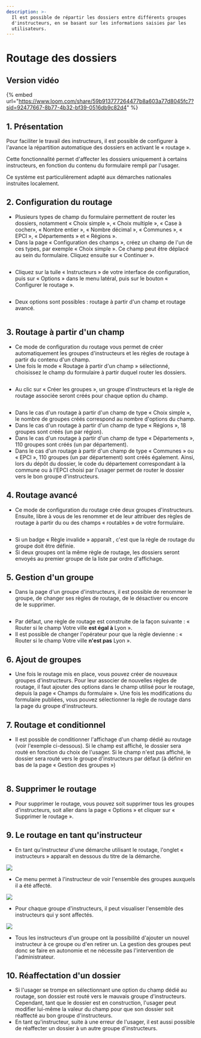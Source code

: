 ```yaml
---
description: >-
  Il est possible de répartir les dossiers entre différents groupes
  d'instructeurs, en se basant sur les informations saisies par les
  utilisateurs.
---
```


# Routage des dossiers

## Version vidéo

{% embed url="https://www.loom.com/share/59b913777264477b8a603a77d8045fc7?sid=92477667-8b77-4b32-bf39-0516db9c82d4" %}

## 1. **Présentation**&#x20;

Pour faciliter le travail des instructeurs, il est possible de configurer à l'avance la répartition automatique des dossiers en activant le « routage ».

Cette fonctionnalité permet d'affecter les dossiers uniquement à certains instructeurs, en fonction du contenu du formulaire rempli par l'usager.

Ce système est particulièrement adapté aux démarches nationales instruites localement.

## **2. Configuration du routage**&#x20;

* Plusieurs types de champ du formulaire permettent de router les dossiers, notamment « Choix simple », « Choix multiple », « Case à  cocher»,  « Nombre entier »,  « Nombre décimal », « Communes »,  « EPCI », « Départements » et « Régions ».
* Dans la page « Configuration des champs », créez un champ de l'un de ces types, par exemple « Choix simple ». Ce champ peut être déplacé au sein du formulaire. Cliquez ensuite sur « Continuer ».

<figure><img src="../.gitbook/assets/Screenshot from 2023-09-21 10-56-17.png" alt=""><figcaption></figcaption></figure>

* Cliquez sur la tuile « Instructeurs » de votre interface de configuration, puis sur « Options » dans le menu latéral, puis sur le bouton « Configurer le routage ».

<figure><img src="../.gitbook/assets/Screenshot from 2023-09-21 10-58-03.png" alt=""><figcaption></figcaption></figure>

* Deux options sont possibles : routage à partir d'un champ et routage avancé.

<figure><img src="../.gitbook/assets/Screenshot from 2023-09-21 10-58-32.png" alt=""><figcaption></figcaption></figure>

## **3.  Routage à partir d'un champ**

* Ce mode de configuration du routage vous permet de créer automatiquement les groupes d'instructeurs et les règles de routage à partir du contenu d'un champ.
* Une fois le mode « Routage à partir d'un champ » sélectionné, choisissez le champ du formulaire à partir duquel router les dossiers.

<figure><img src="../.gitbook/assets/Screenshot from 2023-09-21 10-59-13.png" alt=""><figcaption></figcaption></figure>

* Au clic sur « Créer les groupes », un groupe d'instructeurs et la règle de routage associée seront créés pour chaque option du champ.

<figure><img src="../.gitbook/assets/Screenshot from 2023-09-21 10-59-46.png" alt=""><figcaption></figcaption></figure>

* Dans le cas d'un routage à partir d'un champ de type  « Choix simple », le nombre de groupes créés correspond au nombre d'options du champ.
* Dans le cas d'un routage à partir d'un champ de type « Régions », 18 groupes sont créés (un par région).
* Dans le cas d'un routage à partir d'un champ de type « Départements », 110 groupes sont créés (un par département).
* Dans le cas d'un routage à partir d'un champ de type « Communes » ou « EPCI », 110 groupes (un par département) sont créés également. Ainsi, lors du dépôt du dossier, le code du département correspondant à la commune ou à l'EPCI choisi par l'usager permet de router le dossier vers le bon groupe d'instructeurs.

## 4. Routage avancé&#x20;

* Ce mode de configuration du routage crée deux groupes d'instructeurs. Ensuite, libre à vous de les renommer et de leur attribuer des règles de routage à partir du ou des champs « routables » de votre formulaire.

<figure><img src="../.gitbook/assets/Screenshot from 2023-09-21 11-00-49.png" alt=""><figcaption></figcaption></figure>

* Si un badge « Règle invalide » apparaît , c'est que la règle de routage du groupe doit être définie.
* Si deux groupes ont la même règle de routage, les dossiers seront envoyés au premier groupe de la liste par ordre d'affichage.

## 5. Gestion d'un groupe

* Dans la page d'un groupe d'instructeurs, il est possible de renommer le groupe, de changer ses règles de routage, de le désactiver ou encore de le supprimer.

<figure><img src="../.gitbook/assets/Screenshot from 2023-11-14 15-37-28.png" alt=""><figcaption></figcaption></figure>

* Par défaut, une règle de routage est construite de la façon suivante : « Router si le champ Votre ville **est égal à** Lyon ».
* Il est possible de changer l'opérateur pour que la règle devienne : « Router si le champ Votre ville **n'est pas** Lyon ».

## 6. Ajout de groupes

* Une fois le routage mis en place, vous pouvez créer de nouveaux groupes d'instructeurs. Pour leur associer de nouvelles règles de routage, il faut ajouter des options dans le champ utilisé pour le routage, depuis la page « Champs du formulaire ». Une fois les modifications du formulaire publiées, vous pouvez sélectionner la règle de routage dans la page du groupe d'instructeurs.&#x20;

## 7. Routage et conditionnel

* Il est possible de conditionner l'affichage d'un champ dédié au routage (voir l'exemple ci-dessous). Si le champ est affiché, le dossier sera routé en fonction du choix de l'usager. Si le champ n'est pas affiché, le dossier sera routé vers le groupe d'instructeurs par défaut (à définir en bas de la page « Gestion des groupes »)

<figure><img src="../.gitbook/assets/image.png" alt=""><figcaption></figcaption></figure>

## 8. Supprimer le routage

* Pour supprimer le routage, vous pouvez soit supprimer tous les groupes d'instructeurs, soit aller dans la page « Options » et cliquer sur « Supprimer le routage ».

## 9. Le routage en tant qu'instructeur&#x20;

* En tant qu'instructeur d'une démarche utilisant le routage, l'onglet « instructeurs » apparaît en dessous du titre de la démarche.

![](<../.gitbook/assets/Screenshot 2020-01-31 at 10.56.48.png>)

* Ce menu permet à l'instructeur de voir l'ensemble des groupes auxquels il a été affecté.&#x20;

![](<../.gitbook/assets/Screenshot 2020-01-31 at 11.28.49.png>)

* Pour chaque groupe d'instructeurs, il peut visualiser l'ensemble des instructeurs qui y sont affectés.

![](<../.gitbook/assets/Screenshot 2020-01-31 at 11.29.53.png>)

* Tous les instructeurs d'un groupe ont la possibilité d'ajouter un nouvel instructeur à ce groupe ou d'en retirer un. La gestion des groupes peut donc se faire en autonomie et ne nécessite pas l'intervention de l'administrateur.&#x20;

## 10. Réaffectation d'un dossier

* Si l'usager se trompe en sélectionnant une option du champ dédié au routage, son dossier est routé vers le mauvais groupe d'instructeurs. Cependant, tant que le dossier est en construction, l'usager peut modifier lui-même la valeur du champ pour que son dossier soit réaffecté au bon groupe d'instructeurs.
* En tant qu'instructeur, suite à une erreur de l'usager, il est aussi possible de réaffecter un dossier à un autre groupe d'instructeurs.&#x20;



<figure><img src="../.gitbook/assets/Screenshot from 2023-07-25 10-12-43.png" alt=""><figcaption></figcaption></figure>



